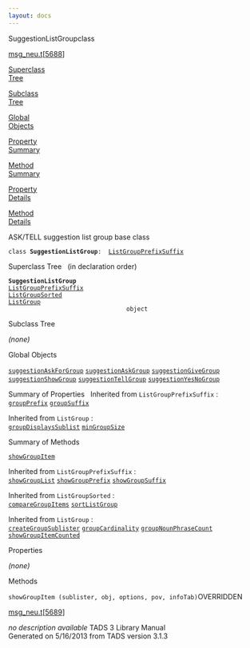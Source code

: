 ```yaml
---
layout: docs
---
```

<span class="title">SuggestionListGroup</span><span class="type">class</span>

[msg_neu.t](../file/msg_neu.t.html)\[[5688](../source/msg_neu.t.html#5688)\]

[Superclass  
Tree](#_SuperClassTree_)

[Subclass  
Tree](#_SubClassTree_)

[Global  
Objects](#_ObjectSummary_)

[Property  
Summary](#_PropSummary_)

[Method  
Summary](#_MethodSummary_)

[Property  
Details](#_Properties_)

[Method  
Details](#_Methods_)



ASK/TELL suggestion list group base class

`class `**`SuggestionListGroup`**` :   `[`ListGroupPrefixSuffix`](../object/ListGroupPrefixSuffix.html)



<span id="_SuperClassTree_"></span>



<span class="hdln">Superclass Tree</span>   (in declaration order)



**`SuggestionListGroup`**  
[`ListGroupPrefixSuffix`](../object/ListGroupPrefixSuffix.html)  
[`ListGroupSorted`](../object/ListGroupSorted.html)  
[`ListGroup`](../object/ListGroup.html)  
`                                 object`  
<span id="_SubClassTree_"></span>



<span class="hdln">Subclass Tree</span>  



*(none)* <span id="_ObjectSummary_"></span>



<span class="hdln">Global Objects</span>  



[`suggestionAskForGroup`](../object/suggestionAskForGroup.html) [`suggestionAskGroup`](../object/suggestionAskGroup.html) [`suggestionGiveGroup`](../object/suggestionGiveGroup.html) [`suggestionShowGroup`](../object/suggestionShowGroup.html) [`suggestionTellGroup`](../object/suggestionTellGroup.html) [`suggestionYesNoGroup`](../object/suggestionYesNoGroup.html)
<span id="_PropSummary_"></span>



<span class="hdln">Summary of Properties</span>  
Inherited from `ListGroupPrefixSuffix` :  
[`groupPrefix`](../object/ListGroupPrefixSuffix.html#groupPrefix) [`groupSuffix`](../object/ListGroupPrefixSuffix.html#groupSuffix)



Inherited from `ListGroup` :  
[`groupDisplaysSublist`](../object/ListGroup.html#groupDisplaysSublist) [`minGroupSize`](../object/ListGroup.html#minGroupSize)

<span id="_MethodSummary_"></span>



<span class="hdln">Summary of Methods</span>  



[`showGroupItem`](#showGroupItem)

Inherited from `ListGroupPrefixSuffix` :  
[`showGroupList`](../object/ListGroupPrefixSuffix.html#showGroupList) [`showGroupPrefix`](../object/ListGroupPrefixSuffix.html#showGroupPrefix) [`showGroupSuffix`](../object/ListGroupPrefixSuffix.html#showGroupSuffix)

Inherited from `ListGroupSorted` :  
[`compareGroupItems`](../object/ListGroupSorted.html#compareGroupItems) [`sortListGroup`](../object/ListGroupSorted.html#sortListGroup)

Inherited from `ListGroup` :  
[`createGroupSublister`](../object/ListGroup.html#createGroupSublister) [`groupCardinality`](../object/ListGroup.html#groupCardinality) [`groupNounPhraseCount`](../object/ListGroup.html#groupNounPhraseCount) [`showGroupItemCounted`](../object/ListGroup.html#showGroupItemCounted)

<span id="_Properties_"></span>



<span class="hdln">Properties</span>  



*(none)* <span id="_Methods_"></span>



<span class="hdln">Methods</span>  



<span id="showGroupItem"></span>

`showGroupItem (sublister, obj, options, pov, infoTab)`<span class="rem">OVERRIDDEN</span>

[msg_neu.t](../file/msg_neu.t.html)\[[5689](../source/msg_neu.t.html#5689)\]



*no description available*
TADS 3 Library Manual  
Generated on 5/16/2013 from TADS version 3.1.3


